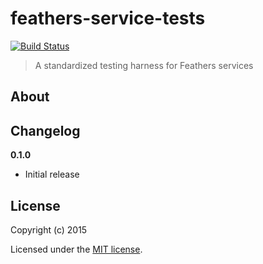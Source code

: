 # feathers-service-tests

[![Build Status](https://travis-ci.org/feathersjs/feathers-service-tests.png?branch=master)](https://travis-ci.org/feathersjs/feathers-service-tests)

> A standardized testing harness for Feathers services

## About


## Changelog

__0.1.0__

- Initial release

## License

Copyright (c) 2015

Licensed under the [MIT license](LICENSE).
